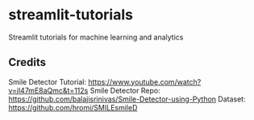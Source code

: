 # streamlit-tutorials
 Streamlit tutorials for machine learning and analytics

## Credits
Smile Detector Tutorial: https://www.youtube.com/watch?v=jl47mE8aQmc&t=112s
Smile Detector Repo: https://github.com/balajisrinivas/Smile-Detector-using-Python
Dataset: https://github.com/hromi/SMILEsmileD
